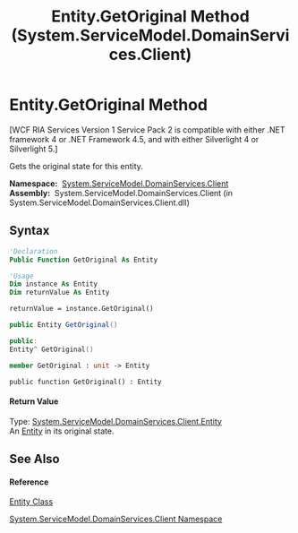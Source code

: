﻿---
title: Entity.GetOriginal Method  (System.ServiceModel.DomainServices.Client)
TOCTitle: GetOriginal Method
ms:assetid: M:System.ServiceModel.DomainServices.Client.Entity.GetOriginal
ms:mtpsurl: https://msdn.microsoft.com/en-us/library/system.servicemodel.domainservices.client.entity.getoriginal(v=VS.91)
ms:contentKeyID: 28755147
ms.date: 01/27/2012
mtps_version: v=VS.91
f1_keywords:
- System.ServiceModel.DomainServices.Client.Entity.GetOriginal
dev_langs:
- CSharp
- JScript
- VB
- FSharp
- c++
api_location:
- System.ServiceModel.DomainServices.Client.dll
api_name:
- System.ServiceModel.DomainServices.Client.Entity.GetOriginal
api_type:
- Managed
topic_type:
- apiref
- kbSyntax
product_family_name: VS
ROBOTS: INDEX,FOLLOW
---

# Entity.GetOriginal Method

\[WCF RIA Services Version 1 Service Pack 2 is compatible with either .NET framework 4 or .NET Framework 4.5, and with either Silverlight 4 or Silverlight 5.\]

Gets the original state for this entity.

**Namespace:**  [System.ServiceModel.DomainServices.Client](ff422479\(v=vs.91\).md)  
**Assembly:**  System.ServiceModel.DomainServices.Client (in System.ServiceModel.DomainServices.Client.dll)

## Syntax

``` vb
'Declaration
Public Function GetOriginal As Entity
```

``` vb
'Usage
Dim instance As Entity
Dim returnValue As Entity

returnValue = instance.GetOriginal()
```

``` csharp
public Entity GetOriginal()
```

``` c++
public:
Entity^ GetOriginal()
```

``` fsharp
member GetOriginal : unit -> Entity 
```

``` jscript
public function GetOriginal() : Entity
```

#### Return Value

Type: [System.ServiceModel.DomainServices.Client.Entity](ff422907\(v=vs.91\).md)  
An [Entity](ff422907\(v=vs.91\).md) in its original state.  

## See Also

#### Reference

[Entity Class](ff422907\(v=vs.91\).md)

[System.ServiceModel.DomainServices.Client Namespace](ff422479\(v=vs.91\).md)

